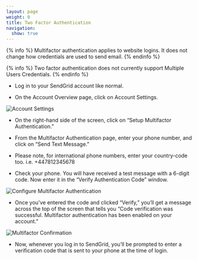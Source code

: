```yaml
---
layout: page
weight: 0
title: Two Factor Authentication
navigation:
  show: true
---
```


{% info %}
Multifactor authentication applies to website logins. It does not change
how credentials are used to send email.
{% endinfo %}

{% info %}
Two factor authentication does not currently support Multiple Users Credentials.
{% endinfo %}

* Log in to your SendGrid account like normal.

* On the Account Overview page, click on Account Settings.

![Account Settings]({{root_url}}/images/account_settings.png)

* On the right-hand side of the screen, click on “Setup Multifactor Authentication.”

* From the Multifactor Authentication page, enter your phone number, and click on “Send Text Message.”

* Please note, for international phone numbers, enter your country-code too.  i.e.  +447812345678

* Check your phone.  You will have received a test message with a 6-digit code.  Now enter it in the “Verify Authentication Code” window.

![Configure Multifactor Authentication]({{root_url}}/images/configure_multifactor.png)

* Once you’ve entered the code and clicked “Verify,” you’ll get a message across the top of the screen that tells you “Code verification was successful.  Multifactor authentication has been enabled on your account.”

![Multifactor Confirmation]({{root_url}}/images/multifactor_confirmation.png)

* Now, whenever you log in to SendGrid, you’ll be prompted to enter a verification code that is sent to your phone at the time of login.
